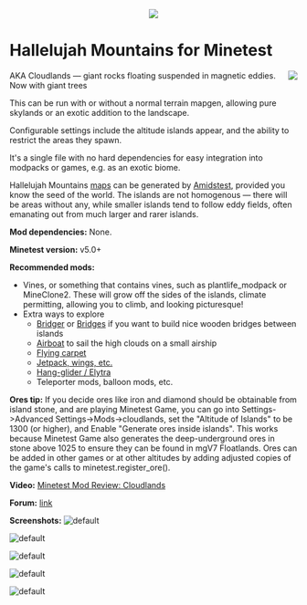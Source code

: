 <p align="center">
   <img src="https://i.imgur.com/4KT3lhF.png"/>
</p>

# Hallelujah Mountains for Minetest

<img src="https://raw.githubusercontent.com/wiki/treer/amidstest/screenshots/150px-Minetest-logo.png" align="right" />

AKA Cloudlands — giant rocks floating suspended in magnetic eddies. Now with giant trees

This can be run with or without a normal terrain mapgen, allowing pure skylands or an exotic addition to the landscape.

Configurable settings include the altitude islands appear, and the ability to restrict the areas they spawn.

It's a single file with no hard dependencies for easy integration into modpacks or games, e.g. as an exotic biome. 

Hallelujah Mountains [maps](https://i.imgur.com/2SkoAyB.png) can be generated by [Amidstest](https://forum.minetest.net/viewtopic.php?t=19869), provided you know the seed of the world. The islands are not homogenous — there will be areas without any, while smaller islands tend to follow eddy fields, often emanating out from much larger and rarer islands.

**Mod dependencies:** None. 

**Minetest version:** v5.0+

**Recommended mods:**
* Vines, or something that contains vines, such as plantlife_modpack or MineClone2. These will grow off the sides of the islands, climate permitting, allowing you to climb, and looking picturesque!
* Extra ways to explore
    * [Bridger](https://forum.minetest.net/viewtopic.php?t=18243) or [Bridges](https://forum.minetest.net/viewtopic.php?t=3488) if you want to build nice wooden bridges between islands
    * [Airboat](https://github.com/paramat/airboat) to sail the high clouds on a small airship
    * [Flying carpet](https://forum.minetest.net/viewtopic.php?t=12263)
    * [Jetpack, wings, etc.](https://forum.minetest.net/viewtopic.php?t=11257)
    * [Hang-glider / Elytra](https://forum.minetest.net/viewtopic.php?t=21425)
    * Teleporter mods, balloon mods, etc.

**Ores tip:** If you decide ores like iron and diamond should be obtainable from island stone, and are playing Minetest Game, you can go into Settings->Advanced Settings->Mods->cloudlands, set the "Altitude of Islands" to be 1300 (or higher), and Enable "Generate ores inside islands". This works because Minetest Game also generates the deep-underground ores in stone above 1025 to ensure they can be found in mgV7 Floatlands. Ores can be added in other games or at other altitudes by adding adjusted copies of the game's calls to minetest.register_ore().

**Video:** [Minetest Mod Review: Cloudlands](http://www.nathansalapat.com/minetest/cloudlands)

**Forum:** [link](https://forum.minetest.net/viewtopic.php?t=20257)

**Screenshots:**
![default](https://i.imgur.com/PUjjaIK.jpg)

![default](https://i.imgur.com/xn9UING.jpg)

![default](https://i.imgur.com/6D8r4qZ.jpg)

![default](https://i.imgur.com/wBLEFWn.jpg)

![default](https://i.imgur.com/A6vDDGc.jpg)
